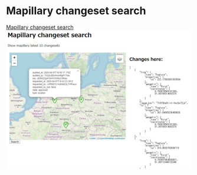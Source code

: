 # Mapillary changeset search
[Mapillary changeset search](https://tankaru.github.io/Mapillary-changeset-search/)
 ![](screenshot.jpg)
